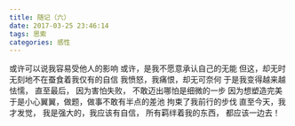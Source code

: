 ```yaml
---
title: 随记（六）
date: 2017-03-25 23:46:14
tags: 思索
categories: 感性
---
```

或许可以说我容易受他人的影响
或许，是我不愿意承认自己的无能
但这，却无时无刻地不在蚕食着我仅有的自信
我愤怒，我痛恨，却无可奈何
于是我变得越来越怯懦，
直至最后，
因为害怕失败，
不敢迈出哪怕是细微的一步
因为想塑造完美
于是小心翼翼，做题，做事不敢有半点的差池
拘束了我前行的步伐
直至今天，我才发觉，
我是强大的，我应该有自信，
所有羁绊着我的东西，
都应该一边去！
